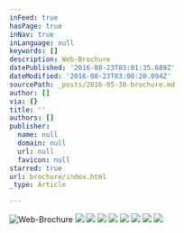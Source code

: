 ```yaml
---
inFeed: true
hasPage: true
inNav: true
inLanguage: null
keywords: []
description: Web-Brochure
datePublished: '2016-08-23T03:01:35.689Z'
dateModified: '2016-08-23T03:00:20.094Z'
sourcePath: _posts/2016-05-30-brochure.md
author: []
via: {}
title: ''
authors: []
publisher:
  name: null
  domain: null
  url: null
  favicon: null
starred: true
url: brochure/index.html
_type: Article

---
```

![Web-Brochure](https://the-grid-user-content.s3-us-west-2.amazonaws.com/ab57d64f-52a4-44ff-aa37-1bf8df92f1c9.jpg)
![](https://s3-us-west-2.amazonaws.com/the-grid-img/p/160e4b93e100799838bd332d209f4d37487a9417.jpg)
![](https://s3-us-west-2.amazonaws.com/the-grid-img/p/7320916bf0e40efa831c61cb4fcfc09a6acf8c7d.jpg)
![](https://s3-us-west-2.amazonaws.com/the-grid-img/p/48fa3f1211baa6c69282a0f1bf07d2427599dd89.jpg)
![](https://s3-us-west-2.amazonaws.com/the-grid-img/p/7d96759de49ab9098a1b48f8f0d5d7d921722cfd.jpg)
![](https://s3-us-west-2.amazonaws.com/the-grid-img/p/60ef90b06cb16d3d2f21c7f314707d48fd45ce28.jpg)
![](https://s3-us-west-2.amazonaws.com/the-grid-img/p/8943d9e9488cca203a4b3aad0f7fdd4454c1de07.jpg)
![](https://s3-us-west-2.amazonaws.com/the-grid-img/p/43553c269a30dfb557d659f723c5da4e4da1c01c.jpg)
![](https://s3-us-west-2.amazonaws.com/the-grid-img/p/d4d44e095b38683753c8e3988e82c7b23bf90c78.jpg)